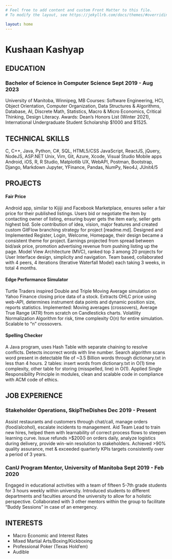 ```yaml
---
# Feel free to add content and custom Front Matter to this file.
# To modify the layout, see https://jekyllrb.com/docs/themes/#overriding-theme-defaults

layout: home
---
```

# Kushaan Kashyap
    


## EDUCATION			
### Bachelor of Science in Computer Science 	                 	           			        	         Sept 2019 - Aug 2023
University of Manitoba, Winnipeg, MB
Courses:  Software Engineering, HCI, Object Orientation, Computer Organization, Data Structures & Algorithms, 			     	  Database, AI, Discrete Math, Statistics, Macro & Micro Economics, Critical Thinking, Design Literacy.
Awards:    Dean’s Honors List (Winter 2021), International Undergraduate Student Scholarship $1000 and $1525.
  
  ## TECHNICAL SKILLS

C, C++, Java, Python, C#, SQL, HTML5/CSS
JavaScript, ReactJS, jQuery, NodeJS,  ASP.NET
Unix, Vim, Git, Azure, Xcode, Visual Studio
Mobile apps Android, iOS, R, R Studio, Matplotlib
UX, WebAPI, Postman, Bootstrap, Django, Markdown
Jupyter, YFinance, Pandas, NumPy, Neo4J, JUnit4/5




## PROJECTS
#### Fair Price
Android app, similar to Kijiji and Facebook Marketplace, ensures seller a fair price for their published listings.
Users bid or negotiate the item by contacting owner of listing, ensuring buyer gets the item early, seller gets highest bid.
Sole contribution of idea, vision, major features and created custom GitFlow branching strategy for project [readme.md].
Designed and Implemented Register, Login, Welcome, Homepage, their design became a consistent theme for project.
Earnings projected from spread between bid/ask price, promotion advertising revenue from pushing listing up the page.
Model View Architecture (MVC), ranked top 3 among 20 projects for User Interface design, simplicity and navigation.
Team based, collaborated with 4 peers, 4 iterations (Iterative Waterfall Model) each taking 3 weeks, in total 4 months. 

#### Edge Performance Simulator
Turtle Traders inspired Double and Triple Moving Average simulation on Yahoo Finance closing price data of a stock.
Extracts OHLC price using web-API, determines instrument data points and dynamic position size, reports statistics.
Implemented: Moving averages (crossovers), Average True Range (ATR) from scratch on Candlesticks charts.
Volatility Normalization Algorithm for risk, time complexity O(n) for entire simulation. Scalable to “n” crossovers.

#### Spelling Checker
A Java program, uses Hash Table with separate chaining to resolve conflicts. Detects incorrect words with line number.
Search algorithm scans word present in detectable file of ~3.5 Billion words through dictionary.txt in less than 4 hours.
2 tables: insert words from dictionary.txt in O(1) time complexity, other table for storing (misspelled, line) in O(1).
Applied Single Responsibility Principle in modules, clean and scalable code in compliance with ACM code of ethics.

## JOB EXPERIENCE
### Stakeholder Operations, SkipTheDishes 	 			     			             Dec 2019 - Present
Assist restaurants and customers through chat/call, manage orders (food/alcohol), escalate incidents to management.
Aid Team Lead to train new hires, helped them with learnability of correct process flows to steepen learning curve.
Issue refunds >$2000 on orders daily, analyze logistics during delivery, provide win-win resolution to stakeholders.
Achieved >90% quality assurance, met & exceeded quarterly KPIs targets consistently over a period of 3 years. 

### CanU Program Mentor, University of Manitoba			                        		         Sept 2019 - Feb 2020
Engaged in educational activities with a team of fifteen 5-7th grade students for 3 hours weekly within university.
Introduced students to different departments and faculties around the university to allow for a holistic perspective.
Collaborated with 3 other mentors within the group to facilitate “Buddy Sessions” in case of an emergency.


## INTERESTS


* Macro Economic and Interest Rates
* Mixed Martial Arts/Boxing/Kickboxing
* Professional Poker (Texas Hold’em)
* Audible
